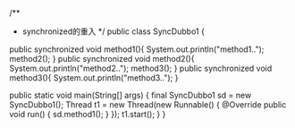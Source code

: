 
/**
 * synchronized的重入
 */
public class SyncDubbo1 {

  public synchronized void method1(){
    System.out.println("method1..");
    method2();
  }
  public synchronized void method2(){
    System.out.println("method2..");
    method3();
  }
  public synchronized void method3(){
    System.out.println("method3..");
  }

  public static void main(String[] args) {
    final SyncDubbo1 sd = new SyncDubbo1();
    Thread t1 = new Thread(new Runnable() {
      @Override
      public void run() {
        sd.method1();
      }
    });
    t1.start();
  }
}